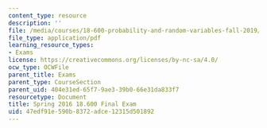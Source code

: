 ```yaml
---
content_type: resource
description: ''
file: /media/courses/18-600-probability-and-random-variables-fall-2019/47edf91e590b8372adce12315d501892_MIT18_600F19_final_2016.pdf
file_type: application/pdf
learning_resource_types:
- Exams
license: https://creativecommons.org/licenses/by-nc-sa/4.0/
ocw_type: OCWFile
parent_title: Exams
parent_type: CourseSection
parent_uid: 404e31ed-65f7-9ae3-39b0-66e31da833f7
resourcetype: Document
title: Spring 2016 18.600 Final Exam
uid: 47edf91e-590b-8372-adce-12315d501892
---
```

